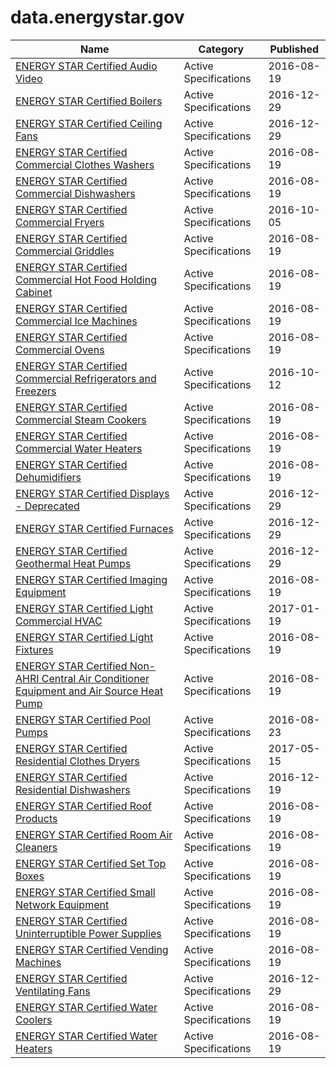 # data.energystar.gov

Name | Category | Published
---- | -------- | ---------
[ENERGY STAR Certified Audio Video](../socrata/ewhi-bvce.md) | Active Specifications | 2016-08-19
[ENERGY STAR Certified Boilers](../socrata/6rww-hpns.md) | Active Specifications | 2016-12-29
[ENERGY STAR Certified Ceiling Fans](../socrata/mj8j-2jhz.md) | Active Specifications | 2016-12-29
[ENERGY STAR Certified Commercial Clothes Washers](../socrata/9g6r-cpdt.md) | Active Specifications | 2016-08-19
[ENERGY STAR Certified Commercial Dishwashers](../socrata/pk8q-dim8.md) | Active Specifications | 2016-08-19
[ENERGY STAR Certified Commercial Fryers](../socrata/edi8-b5vk.md) | Active Specifications | 2016-10-05
[ENERGY STAR Certified Commercial Griddles](../socrata/nw5s-r5ca.md) | Active Specifications | 2016-08-19
[ENERGY STAR Certified Commercial Hot Food Holding Cabinet](../socrata/wyw6-sr4d.md) | Active Specifications | 2016-08-19
[ENERGY STAR Certified Commercial Ice Machines](../socrata/xsaq-9wt3.md) | Active Specifications | 2016-08-19
[ENERGY STAR Certified Commercial Ovens](../socrata/kj3z-gvun.md) | Active Specifications | 2016-08-19
[ENERGY STAR Certified Commercial Refrigerators and Freezers](../socrata/59dq-uw25.md) | Active Specifications | 2016-10-12
[ENERGY STAR Certified Commercial Steam Cookers](../socrata/vtsv-aq9u.md) | Active Specifications | 2016-08-19
[ENERGY STAR Certified Commercial Water Heaters](../socrata/56yh-pcbu.md) | Active Specifications | 2016-08-19
[ENERGY STAR Certified Dehumidifiers](../socrata/mvyi-jgae.md) | Active Specifications | 2016-08-19
[ENERGY STAR Certified Displays - Deprecated](../socrata/2wic-jicu.md) | Active Specifications | 2016-12-29
[ENERGY STAR Certified Furnaces](../socrata/i97v-e8au.md) | Active Specifications | 2016-12-29
[ENERGY STAR Certified Geothermal Heat Pumps](../socrata/acvd-5wvz.md) | Active Specifications | 2016-12-29
[ENERGY STAR Certified Imaging Equipment](../socrata/t2v6-g4nf.md) | Active Specifications | 2016-08-19
[ENERGY STAR Certified Light Commercial HVAC](../socrata/ke8v-murg.md) | Active Specifications | 2017-01-19
[ENERGY STAR Certified Light Fixtures](../socrata/wyt9-72bp.md) | Active Specifications | 2016-08-19
[ENERGY STAR Certified Non-AHRI Central Air Conditioner Equipment and Air Source Heat Pump](../socrata/cker-n33t.md) | Active Specifications | 2016-08-19
[ENERGY STAR Certified Pool Pumps](../socrata/2ppn-v3hp.md) | Active Specifications | 2016-08-23
[ENERGY STAR Certified Residential Clothes Dryers](../socrata/t9u7-4d2j.md) | Active Specifications | 2017-05-15
[ENERGY STAR Certified Residential Dishwashers](../socrata/58b3-559d.md) | Active Specifications | 2016-12-19
[ENERGY STAR Certified Roof Products](../socrata/gp4i-t95q.md) | Active Specifications | 2016-08-19
[ENERGY STAR Certified Room Air Cleaners](../socrata/uc6q-9632.md) | Active Specifications | 2016-08-19
[ENERGY STAR Certified Set Top Boxes](../socrata/e567-rku5.md) | Active Specifications | 2016-08-19
[ENERGY STAR Certified Small Network Equipment](../socrata/pzuf-4vbf.md) | Active Specifications | 2016-08-19
[ENERGY STAR Certified Uninterruptible Power Supplies](../socrata/3js5-e9d6.md) | Active Specifications | 2016-08-19
[ENERGY STAR Certified Vending Machines](../socrata/j624-u8ux.md) | Active Specifications | 2016-08-19
[ENERGY STAR Certified Ventilating Fans](../socrata/8dv7-nngq.md) | Active Specifications | 2016-12-29
[ENERGY STAR Certified Water Coolers](../socrata/x39k-wz7q.md) | Active Specifications | 2016-08-19
[ENERGY STAR Certified Water Heaters](../socrata/3gp2-af4x.md) | Active Specifications | 2016-08-19

